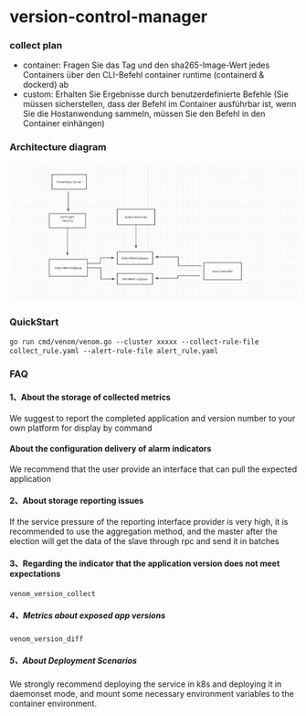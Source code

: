 # version-control-manager

### collect plan
- container: Fragen Sie das Tag und den sha265-Image-Wert jedes Containers über den CLI-Befehl container runtime (containerd & dockerd) ab
- custom: Erhalten Sie Ergebnisse durch benutzerdefinierte Befehle (Sie müssen sicherstellen, dass der Befehl im Container ausführbar ist, wenn Sie die Hostanwendung sammeln, müssen Sie den Befehl in den Container einhängen)

### Architecture diagram
![image](docs/img/WechatIMG22889.png)
### QuickStart
```shell
go run cmd/venom/venom.go --cluster xxxxx --collect-rule-file collect_rule.yaml --alert-rule-file alert_rule.yaml
```
### FAQ

#### 1、About the storage of collected metrics
We suggest to report the completed application and version number to your own platform for display by command

#### About the configuration delivery of alarm indicators
We recommend that the user provide an interface that can pull the expected application

#### 2、About storage reporting issues
If the service pressure of the reporting interface provider is very high, it is recommended to use the aggregation method, 
and the master after the election will get the data of the slave through rpc and send it in batches

#### 3、Regarding the indicator that the application version does not meet expectations
```text
venom_version_collect
```

##### 4、Metrics about exposed app versions
```text
venom_version_diff
```

##### 5、About Deployment Scenarios
We strongly recommend deploying the service in k8s and deploying it in daemonset mode, and mount some necessary environment variables to the container environment.
